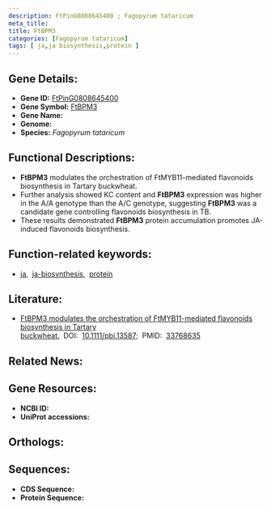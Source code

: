```yaml
---
description: FtPinG0808645400 ; Fagopyrum tataricum
meta_title:
title: FtBPM3
categories: [Fagopyrum tataricum]
tags: [ ja,ja biosynthesis,protein ]
---
```


## Gene Details:
- **Gene ID:** [FtPinG0808645400]()
- **Gene Symbol:** <u>FtBPM3</u>
- **Gene Name:** 
- **Genome:** []()
- **Species:** *Fagopyrum tataricum*

## Functional Descriptions:
   - **FtBPM3** modulates the orchestration of FtMYB11-mediated flavonoids biosynthesis in Tartary buckwheat.
   - Further analysis showed KC content and **FtBPM3** expression was higher in the A/A genotype than the A/C genotype, suggesting **FtBPM3** was a candidate gene controlling flavonoids biosynthesis in TB.
   - These results demonstrated **FtBPM3** protein accumulation promotes JA-induced flavonoids biosynthesis.

## Function-related keywords:
   - [ja](/tags/ja/),&nbsp;&nbsp;[ja-biosynthesis](/tags/ja-biosynthesis/),&nbsp;&nbsp;[protein](/tags/protein/)

## Literature:
   - [FtBPM3 modulates the orchestration of FtMYB11-mediated flavonoids biosynthesis in Tartary buckwheat.](https://doi.org/10.1111/pbi.13587)&nbsp;&nbsp;DOI:&nbsp;&nbsp;[10.1111/pbi.13587](https://doi.org/10.1111/pbi.13587);&nbsp;&nbsp;PMID:&nbsp;&nbsp;[33768635](https://pubmed.ncbi.nlm.nih.gov/33768635/)

## Related News:

## Gene Resources:
- **NCBI ID:**  [](https://www.ncbi.nlm.nih.gov/gene/?term=)
- **UniProt accessions:**  [](https://www.uniprot.org/uniprotkb//entry)

## Orthologs:

## Sequences:
- **CDS Sequence:**
- **Protein Sequence:**
